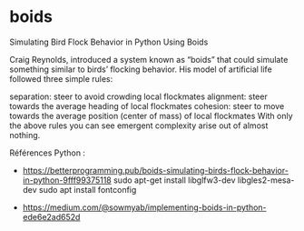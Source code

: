 # boids
Simulating Bird Flock Behavior in Python Using Boids

Craig Reynolds, introduced a system known as “boids” that could simulate something similar to birds’ flocking behavior. His model of artificial life followed three simple rules:

separation: steer to avoid crowding local flockmates
alignment: steer towards the average heading of local flockmates
cohesion: steer to move towards the average position (center of mass) of local flockmates
With only the above rules you can see emergent complexity arise out of almost nothing.

Références Python :
* https://betterprogramming.pub/boids-simulating-birds-flock-behavior-in-python-9fff99375118
    sudo apt-get install libglfw3-dev libgles2-mesa-dev
    sudo apt install fontconfig
    
* https://medium.com/@sowmyab/implementing-boids-in-python-ede6e2ad652d


